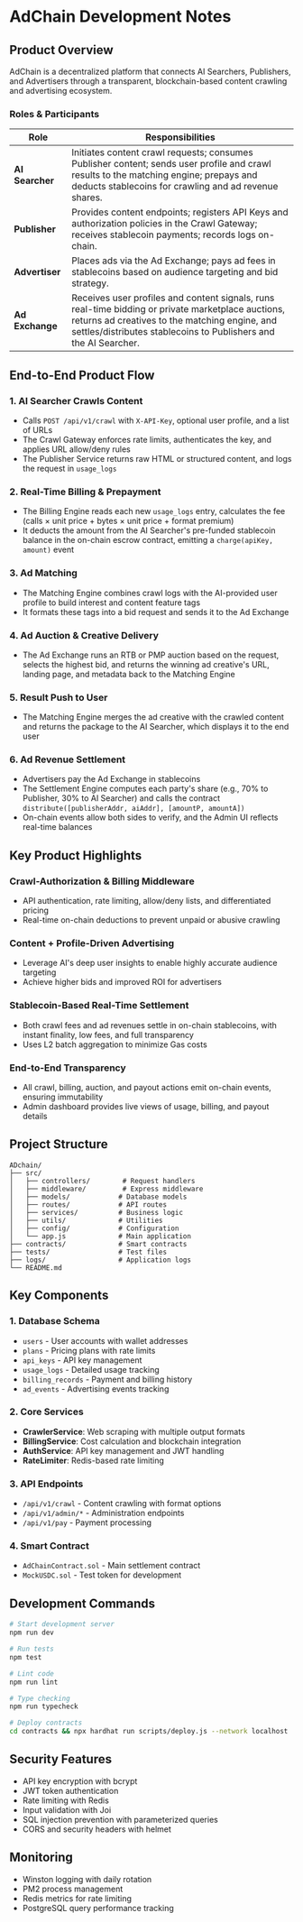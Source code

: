 # AdChain Development Notes

## Product Overview

AdChain is a decentralized platform that connects AI Searchers, Publishers, and Advertisers through a transparent, blockchain-based content crawling and advertising ecosystem.

### Roles & Participants

| Role | Responsibilities |
|------|-----------------|
| **AI Searcher** | Initiates content crawl requests; consumes Publisher content; sends user profile and crawl results to the matching engine; prepays and deducts stablecoins for crawling and ad revenue shares. |
| **Publisher** | Provides content endpoints; registers API Keys and authorization policies in the Crawl Gateway; receives stablecoin payments; records logs on-chain. |
| **Advertiser** | Places ads via the Ad Exchange; pays ad fees in stablecoins based on audience targeting and bid strategy. |
| **Ad Exchange** | Receives user profiles and content signals, runs real-time bidding or private marketplace auctions, returns ad creatives to the matching engine, and settles/distributes stablecoins to Publishers and the AI Searcher. |

## End-to-End Product Flow

### 1. AI Searcher Crawls Content
- Calls `POST /api/v1/crawl` with `X-API-Key`, optional user profile, and a list of URLs
- The Crawl Gateway enforces rate limits, authenticates the key, and applies URL allow/deny rules
- The Publisher Service returns raw HTML or structured content, and logs the request in `usage_logs`

### 2. Real-Time Billing & Prepayment
- The Billing Engine reads each new `usage_logs` entry, calculates the fee (calls × unit price + bytes × unit price + format premium)
- It deducts the amount from the AI Searcher's pre-funded stablecoin balance in the on-chain escrow contract, emitting a `charge(apiKey, amount)` event

### 3. Ad Matching
- The Matching Engine combines crawl logs with the AI-provided user profile to build interest and content feature tags
- It formats these tags into a bid request and sends it to the Ad Exchange

### 4. Ad Auction & Creative Delivery
- The Ad Exchange runs an RTB or PMP auction based on the request, selects the highest bid, and returns the winning ad creative's URL, landing page, and metadata back to the Matching Engine

### 5. Result Push to User
- The Matching Engine merges the ad creative with the crawled content and returns the package to the AI Searcher, which displays it to the end user

### 6. Ad Revenue Settlement
- Advertisers pay the Ad Exchange in stablecoins
- The Settlement Engine computes each party's share (e.g., 70% to Publisher, 30% to AI Searcher) and calls the contract `distribute([publisherAddr, aiAddr], [amountP, amountA])`
- On-chain events allow both sides to verify, and the Admin UI reflects real-time balances

## Key Product Highlights

### Crawl-Authorization & Billing Middleware
- API authentication, rate limiting, allow/deny lists, and differentiated pricing
- Real-time on-chain deductions to prevent unpaid or abusive crawling

### Content + Profile-Driven Advertising
- Leverage AI's deep user insights to enable highly accurate audience targeting
- Achieve higher bids and improved ROI for advertisers

### Stablecoin-Based Real-Time Settlement
- Both crawl fees and ad revenues settle in on-chain stablecoins, with instant finality, low fees, and full transparency
- Uses L2 batch aggregation to minimize Gas costs

### End-to-End Transparency
- All crawl, billing, auction, and payout actions emit on-chain events, ensuring immutability
- Admin dashboard provides live views of usage, billing, and payout details

## Project Structure
```
ADchain/
├── src/
│   ├── controllers/        # Request handlers
│   ├── middleware/         # Express middleware
│   ├── models/            # Database models
│   ├── routes/            # API routes
│   ├── services/          # Business logic
│   ├── utils/             # Utilities
│   ├── config/            # Configuration
│   └── app.js             # Main application
├── contracts/             # Smart contracts
├── tests/                 # Test files
├── logs/                  # Application logs
└── README.md
```

## Key Components

### 1. Database Schema
- `users` - User accounts with wallet addresses
- `plans` - Pricing plans with rate limits
- `api_keys` - API key management
- `usage_logs` - Detailed usage tracking
- `billing_records` - Payment and billing history
- `ad_events` - Advertising events tracking

### 2. Core Services
- **CrawlerService**: Web scraping with multiple output formats
- **BillingService**: Cost calculation and blockchain integration
- **AuthService**: API key management and JWT handling
- **RateLimiter**: Redis-based rate limiting

### 3. API Endpoints
- `/api/v1/crawl` - Content crawling with format options
- `/api/v1/admin/*` - Administration endpoints
- `/api/v1/pay` - Payment processing

### 4. Smart Contract
- `AdChainContract.sol` - Main settlement contract
- `MockUSDC.sol` - Test token for development

## Development Commands

```bash
# Start development server
npm run dev

# Run tests
npm test

# Lint code
npm run lint

# Type checking
npm run typecheck

# Deploy contracts
cd contracts && npx hardhat run scripts/deploy.js --network localhost
```

## Security Features
- API key encryption with bcrypt
- JWT token authentication
- Rate limiting with Redis
- Input validation with Joi
- SQL injection prevention with parameterized queries
- CORS and security headers with helmet

## Monitoring
- Winston logging with daily rotation
- PM2 process management
- Redis metrics for rate limiting
- PostgreSQL query performance tracking